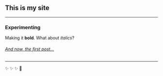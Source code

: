 ## This is my site

--------
### **Experimenting** 


Making it **bold**. What about *italics*?


###### [And now, the first post...](https://filamarisol.github.io/Spiro_post)

--------
:sparkles: :sparkles: :sparkles: :rocket: 
